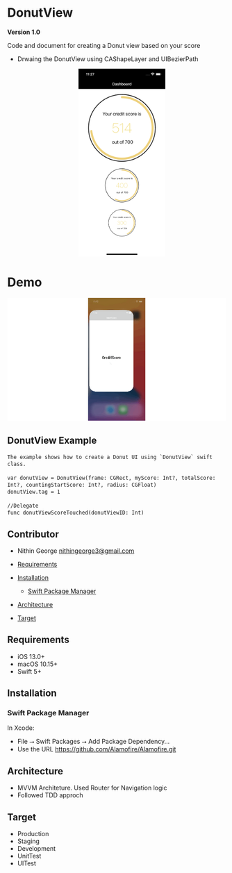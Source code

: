 # DonutView
**Version 1.0**

Code and document for creating a Donut view based on your score
 -  Drwaing the DonutView using  CAShapeLayer and UIBezierPath
 
    <p align="center">
      <img src="./home.png" width="200" alt="VGS Show iOS SDK Aliases" hspace="10">
    </p>
    
    
# Demo
![alt-text](https://github.com/nithingrg3/DonutView/blob/main/donut.gif)
    
## DonutView Example

    The example shows how to create a Donut UI using `DonutView` swift class.

    var donutView = DonutView(frame: CGRect, myScore: Int?, totalScore: Int?, countingStartScore: Int?, radius: CGFloat)
    donutView.tag = 1
    
    //Delegate
    func donutViewScoreTouched(donutViewID: Int)
    
## Contributor
- Nithin George <nithingeorge3@gmail.com>

- [Requirements](#requirements)
- [Installation](#installation)
    - [Swift Package Manager](#swift-package-manager)
- [Architecture](#Architecture)
- [Target](#Target)
    
## Requirements
* iOS 13.0+
* macOS 10.15+
* Swift 5+

## Installation

### Swift Package Manager

In Xcode:
* File ⭢ Swift Packages ⭢ Add Package Dependency...
* Use the URL https://github.com/Alamofire/Alamofire.git

## Architecture 
* MVVM Architeture. Used Router for Navigation logic
* Followed TDD approch

## Target

* Production
* Staging
* Development
* UnitTest
* UITest


